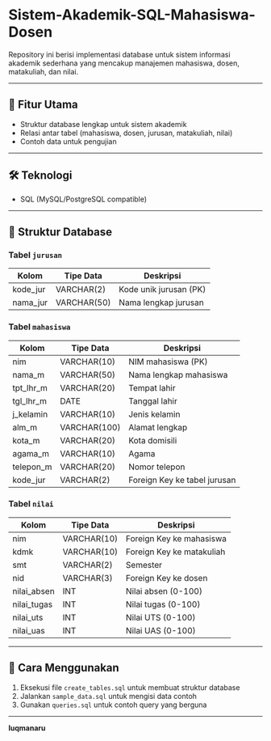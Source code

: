 # Sistem-Akademik-SQL-Mahasiswa-Dosen
Repository ini berisi implementasi database untuk sistem informasi akademik sederhana yang mencakup manajemen mahasiswa, dosen, matakuliah, dan nilai.

---

## 📌 Fitur Utama
- Struktur database lengkap untuk sistem akademik
- Relasi antar tabel (mahasiswa, dosen, jurusan, matakuliah, nilai)
- Contoh data untuk pengujian

---

## 🛠️ Teknologi
- SQL (MySQL/PostgreSQL compatible)

---

## 📂 Struktur Database

### Tabel `jurusan`
| Kolom      | Tipe Data   | Deskripsi               |
|------------|-------------|-------------------------|
| kode_jur   | VARCHAR(2)  | Kode unik jurusan (PK)  |
| nama_jur   | VARCHAR(50) | Nama lengkap jurusan    |

### Tabel `mahasiswa`
| Kolom        | Tipe Data   | Deskripsi                     |
|--------------|-------------|-------------------------------|
| nim          | VARCHAR(10) | NIM mahasiswa (PK)            |
| nama_m       | VARCHAR(50) | Nama lengkap mahasiswa        |
| tpt_lhr_m    | VARCHAR(20) | Tempat lahir                  |
| tgl_lhr_m    | DATE        | Tanggal lahir                 |
| j_kelamin    | VARCHAR(10) | Jenis kelamin                 |
| alm_m        | VARCHAR(100)| Alamat lengkap                |
| kota_m       | VARCHAR(20) | Kota domisili                 |
| agama_m      | VARCHAR(10) | Agama                         |
| telepon_m    | VARCHAR(20) | Nomor telepon                 |
| kode_jur     | VARCHAR(2)  | Foreign Key ke tabel jurusan  |

### Tabel `nilai`
| Kolom         | Tipe Data   | Deskripsi                     |
|---------------|-------------|-------------------------------|
| nim           | VARCHAR(10) | Foreign Key ke mahasiswa      |
| kdmk          | VARCHAR(10) | Foreign Key ke matakuliah     |
| smt           | VARCHAR(2)  | Semester                      |
| nid           | VARCHAR(3)  | Foreign Key ke dosen          |
| nilai_absen   | INT         | Nilai absen (0-100)           |
| nilai_tugas   | INT         | Nilai tugas (0-100)           |
| nilai_uts     | INT         | Nilai UTS (0-100)             |
| nilai_uas     | INT         | Nilai UAS (0-100)             |

---

## 🔧 Cara Menggunakan
1. Eksekusi file `create_tables.sql` untuk membuat struktur database
2. Jalankan `sample_data.sql` untuk mengisi data contoh
3. Gunakan `queries.sql` untuk contoh query yang berguna

---

**luqmanaru**
